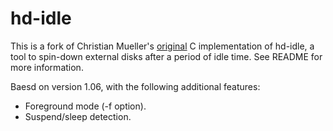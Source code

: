 # hd-idle

This is a fork of Christian Mueller's [original](https://sourceforge.net/projects/hd-idle) C implementation of hd-idle, a tool to spin-down external disks after a period of idle time. See README for more information.

Baesd on version 1.06, with the following additional features:

- Foreground mode (-f option).
- Suspend/sleep detection.
